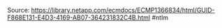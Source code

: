 Source:
https://library.netapp.com/ecmdocs/ECMP1366834/html/GUID-F868E131-E4D3-4169-AB07-364231832C4B.html
#ntlm